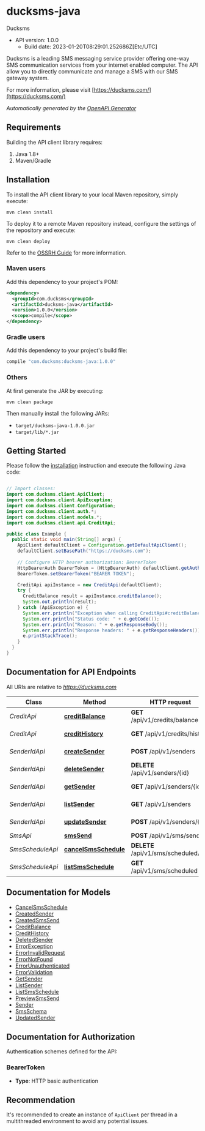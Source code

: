 # ducksms-java

Ducksms
- API version: 1.0.0
  - Build date: 2023-01-20T08:29:01.252686Z[Etc/UTC]

Ducksms is a leading SMS messaging service provider offering one-way SMS communication services from your internet enabled computer. The API allow you to directly communicate and manage a SMS with our SMS gateway system.

  For more information, please visit [https://ducksms.com/](https://ducksms.com/)

*Automatically generated by the [OpenAPI Generator](https://openapi-generator.tech)*


## Requirements

Building the API client library requires:
1. Java 1.8+
2. Maven/Gradle

## Installation

To install the API client library to your local Maven repository, simply execute:

```shell
mvn clean install
```

To deploy it to a remote Maven repository instead, configure the settings of the repository and execute:

```shell
mvn clean deploy
```

Refer to the [OSSRH Guide](http://central.sonatype.org/pages/ossrh-guide.html) for more information.

### Maven users

Add this dependency to your project's POM:

```xml
<dependency>
  <groupId>com.ducksms</groupId>
  <artifactId>ducksms-java</artifactId>
  <version>1.0.0</version>
  <scope>compile</scope>
</dependency>
```

### Gradle users

Add this dependency to your project's build file:

```groovy
compile "com.ducksms:ducksms-java:1.0.0"
```

### Others

At first generate the JAR by executing:

```shell
mvn clean package
```

Then manually install the following JARs:

* `target/ducksms-java-1.0.0.jar`
* `target/lib/*.jar`

## Getting Started

Please follow the [installation](#installation) instruction and execute the following Java code:

```java

// Import classes:
import com.ducksms.client.ApiClient;
import com.ducksms.client.ApiException;
import com.ducksms.client.Configuration;
import com.ducksms.client.auth.*;
import com.ducksms.client.models.*;
import com.ducksms.client.api.CreditApi;

public class Example {
  public static void main(String[] args) {
    ApiClient defaultClient = Configuration.getDefaultApiClient();
    defaultClient.setBasePath("https://ducksms.com");
    
    // Configure HTTP bearer authorization: BearerToken
    HttpBearerAuth BearerToken = (HttpBearerAuth) defaultClient.getAuthentication("BearerToken");
    BearerToken.setBearerToken("BEARER TOKEN");

    CreditApi apiInstance = new CreditApi(defaultClient);
    try {
      CreditBalance result = apiInstance.creditBalance();
      System.out.println(result);
    } catch (ApiException e) {
      System.err.println("Exception when calling CreditApi#creditBalance");
      System.err.println("Status code: " + e.getCode());
      System.err.println("Reason: " + e.getResponseBody());
      System.err.println("Response headers: " + e.getResponseHeaders());
      e.printStackTrace();
    }
  }
}

```


## Documentation for API Endpoints

All URIs are relative to *https://ducksms.com*

Class | Method | HTTP request | Description
------------ | ------------- | ------------- | -------------
*CreditApi* | [**creditBalance**](docs/CreditApi.md#creditBalance) | **GET** /api/v1/credits/balance | Credit Balance
*CreditApi* | [**creditHistory**](docs/CreditApi.md#creditHistory) | **GET** /api/v1/credits/history | Credit History
*SenderIdApi* | [**createSender**](docs/SenderIdApi.md#createSender) | **POST** /api/v1/senders | Create a Sender ID
*SenderIdApi* | [**deleteSender**](docs/SenderIdApi.md#deleteSender) | **DELETE** /api/v1/senders/{id} | Delete a Sender ID
*SenderIdApi* | [**getSender**](docs/SenderIdApi.md#getSender) | **GET** /api/v1/senders/{id} | Get a single Sender ID
*SenderIdApi* | [**listSender**](docs/SenderIdApi.md#listSender) | **GET** /api/v1/senders | List Sender ID
*SenderIdApi* | [**updateSender**](docs/SenderIdApi.md#updateSender) | **POST** /api/v1/senders/{id} | Update a Sender ID
*SmsApi* | [**smsSend**](docs/SmsApi.md#smsSend) | **POST** /api/v1/sms/send | Send Sms
*SmsScheduleApi* | [**cancelSmsSchedule**](docs/SmsScheduleApi.md#cancelSmsSchedule) | **DELETE** /api/v1/sms/scheduled/{id} | Cancel Sms Schedule
*SmsScheduleApi* | [**listSmsSchedule**](docs/SmsScheduleApi.md#listSmsSchedule) | **GET** /api/v1/sms/scheduled | List Sms Schedule


## Documentation for Models

 - [CancelSmsSchedule](docs/CancelSmsSchedule.md)
 - [CreatedSender](docs/CreatedSender.md)
 - [CreatedSmsSend](docs/CreatedSmsSend.md)
 - [CreditBalance](docs/CreditBalance.md)
 - [CreditHistory](docs/CreditHistory.md)
 - [DeletedSender](docs/DeletedSender.md)
 - [ErrorException](docs/ErrorException.md)
 - [ErrorInvalidRequest](docs/ErrorInvalidRequest.md)
 - [ErrorNotFound](docs/ErrorNotFound.md)
 - [ErrorUnauthenticated](docs/ErrorUnauthenticated.md)
 - [ErrorValidation](docs/ErrorValidation.md)
 - [GetSender](docs/GetSender.md)
 - [ListSender](docs/ListSender.md)
 - [ListSmsSchedule](docs/ListSmsSchedule.md)
 - [PreviewSmsSend](docs/PreviewSmsSend.md)
 - [Sender](docs/Sender.md)
 - [SmsSchema](docs/SmsSchema.md)
 - [UpdatedSender](docs/UpdatedSender.md)


## Documentation for Authorization

Authentication schemes defined for the API:
### BearerToken

- **Type**: HTTP basic authentication


## Recommendation

It's recommended to create an instance of `ApiClient` per thread in a multithreaded environment to avoid any potential issues.
